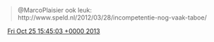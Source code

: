 > @MarcoPlaisier ook leuk: http://www\.speld\.nl/2012/03/28/incompetentie\-nog\-vaak\-taboe/

<img src="../../media/tweet.ico" width="12" /> [Fri Oct 25 15:45:03 +0000 2013](https://twitter.com/DromerDenker/status/393765153399140352)